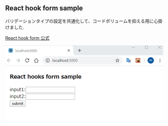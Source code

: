 ## React hook form sample

バリデーションタイプの設定を共通化して、コードボリュームを抑える用に心掛けました.

[React hook form 公式](https://react-hook-form.com/jp/)

![DEMO](./gif/demo.gif)
